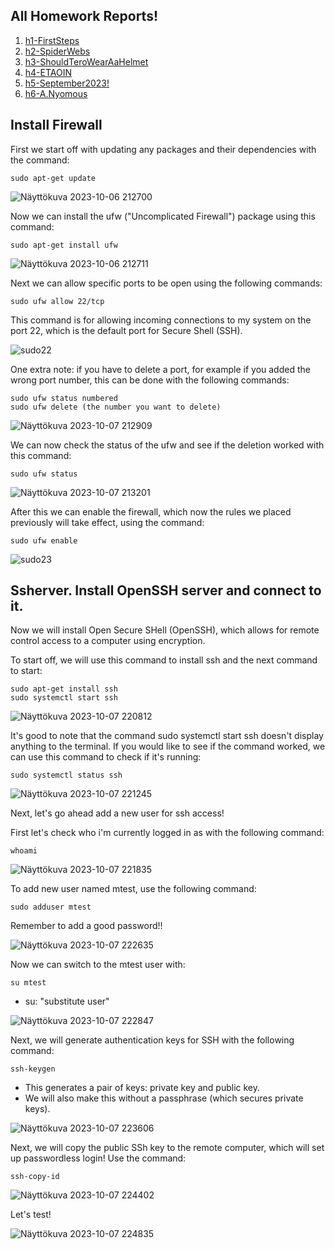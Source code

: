 ## All Homework Reports!

1. [h1-FirstSteps](https://github.com/marissakirjonen/informationSecurity/blob/main/h1-FirstSteps.md)
2. [h2-SpiderWebs](https://github.com/marissakirjonen/informationSecurity/blob/main/h2-SpiderWebs.md)
3. [h3-ShouldTeroWearAaHelmet](https://github.com/marissakirjonen/informationSecurity/blob/main/h3-ShouldTeroWearaHelmet.md)
4. [h4-ETAOIN](https://github.com/marissakirjonen/informationSecurity/blob/main/h4-ETAOIN.md)
5. [h5-September2023!](https://github.com/marissakirjonen/informationSecurity/blob/main/h5-September2023!.md)
6. [h6-A.Nyomous](https://github.com/marissakirjonen/informationSecurity/blob/main/h6-A.Nynomous.md)


## Install Firewall

First we start off with updating any packages and their dependencies with the command:

    sudo apt-get update

![Näyttökuva 2023-10-06 212700](https://github.com/marissakirjonen/informationSecurity/assets/142782994/56566062-975b-4370-8eaa-3c05034a90cd)

Now we can install the ufw ("Uncomplicated Firewall") package using this command:  

    sudo apt-get install ufw

![Näyttökuva 2023-10-06 212711](https://github.com/marissakirjonen/informationSecurity/assets/142782994/9d3f62f8-3155-481c-8b9a-876e0c75b217)

Next we can allow specific ports to be open using the following commands: 

    sudo ufw allow 22/tcp

This command is for allowing incoming connections to my system on the port 22, which is the default port for Secure Shell (SSH).

![sudo22](https://github.com/marissakirjonen/informationSecurity/assets/142782994/88221c53-0ad7-4155-806b-64760138fb69)


One extra note: if you have to delete a port, for example if you added the wrong port number, this can be done with the following commands: 

    sudo ufw status numbered
    sudo ufw delete (the number you want to delete)

![Näyttökuva 2023-10-07 212909](https://github.com/marissakirjonen/informationSecurity/assets/142782994/7d930bd1-1d36-46b0-a17a-5754ebc25082)

We can now check the status of the ufw and see if the deletion worked with this command:

    sudo ufw status

![Näyttökuva 2023-10-07 213201](https://github.com/marissakirjonen/informationSecurity/assets/142782994/847fff02-d630-4ef8-9d97-02f4796c185e)

After this we can enable the firewall, which now the rules we placed previously will take effect, using the command: 

    sudo ufw enable

![sudo23](https://github.com/marissakirjonen/informationSecurity/assets/142782994/fb02adb4-d5db-4579-8e64-b0c028659a9b)


## Ssherver. Install OpenSSH server and connect to it.

Now we will install Open Secure SHell (OpenSSH), which allows for remote control access to a computer using encryption. 

To start off, we will use this command to install ssh and the next command to start: 

    sudo apt-get install ssh
    sudo systemctl start ssh

![Näyttökuva 2023-10-07 220812](https://github.com/marissakirjonen/informationSecurity/assets/142782994/e4b79396-8086-4794-b87f-9354286fe96d)


It's good to note that the command sudo systemctl start ssh doesn't display anything to the terminal. If you would like to see if the command worked, we can use this command to check if it's running: 


    sudo systemctl status ssh


![Näyttökuva 2023-10-07 221245](https://github.com/marissakirjonen/informationSecurity/assets/142782994/a5368d11-7853-48b9-8f67-be5fdc3c45ff)


Next, let's go ahead add a new user for ssh access!

First let's check who i'm currently logged in as with the following command: 

    whoami

![Näyttökuva 2023-10-07 221835](https://github.com/marissakirjonen/informationSecurity/assets/142782994/86fb7007-d161-4d70-a49f-6370202a6204)

To add new user named mtest, use the following command: 

    sudo adduser mtest

Remember to add a good password!!

![Näyttökuva 2023-10-07 222635](https://github.com/marissakirjonen/informationSecurity/assets/142782994/b560d48b-3881-4550-93e9-e289dcb0dd61)

Now we can switch to the mtest user with: 

    su mtest

- su: "substitute user"

![Näyttökuva 2023-10-07 222847](https://github.com/marissakirjonen/informationSecurity/assets/142782994/b1ce5d7b-1fe6-468a-8456-41ea8b74272a)

Next, we will generate authentication keys for SSH with the following command: 

    ssh-keygen

- This generates a pair of keys: private key and public key.
- We will also make this without a passphrase (which secures private keys).


![Näyttökuva 2023-10-07 223606](https://github.com/marissakirjonen/informationSecurity/assets/142782994/eecb8fde-2dc4-4e80-8704-015fb49e7df8)


Next, we will copy the public SSh key to the remote computer, which will set up passwordless login! Use the command: 

    ssh-copy-id

![Näyttökuva 2023-10-07 224402](https://github.com/marissakirjonen/informationSecurity/assets/142782994/3773d734-1ed6-4757-b7b8-a3d4404375e5)


Let's test!

![Näyttökuva 2023-10-07 224835](https://github.com/marissakirjonen/informationSecurity/assets/142782994/be110e6e-fcad-41a5-8084-4fd94081762e)

















